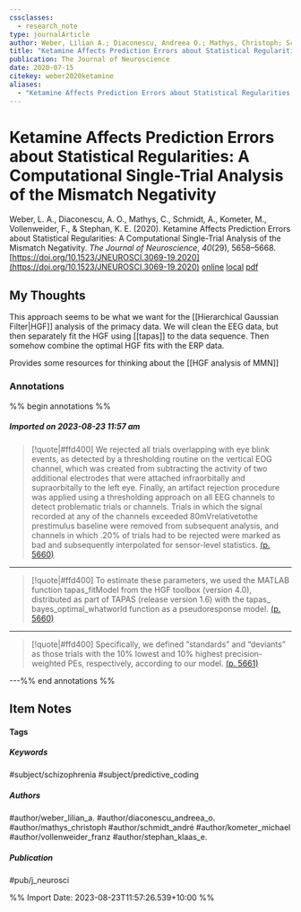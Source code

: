 ```yaml
---
cssclasses:
  - research_note
type: journalArticle
author: Weber, Lilian A.; Diaconescu, Andreea O.; Mathys, Christoph; Schmidt, André; Kometer, Michael; Vollenweider, Franz; Stephan, Klaas E.
title: "Ketamine Affects Prediction Errors about Statistical Regularities: A Computational Single-Trial Analysis of the Mismatch Negativity"
publication: The Journal of Neuroscience
date: 2020-07-15
citekey: weber2020ketamine
aliases:
  - "Ketamine Affects Prediction Errors about Statistical Regularities: A Computational Single-Trial Analysis of the Mismatch Negativity"
---
```


# Ketamine Affects Prediction Errors about Statistical Regularities: A Computational Single-Trial Analysis of the Mismatch Negativity

Weber, L. A., Diaconescu, A. O., Mathys, C., Schmidt, A., Kometer, M., Vollenweider, F., & Stephan, K. E. (2020). Ketamine Affects Prediction Errors about Statistical Regularities: A Computational Single-Trial Analysis of the Mismatch Negativity. _The Journal of Neuroscience_, _40_(29), 5658–5668. [https://doi.org/10.1523/JNEUROSCI.3069-19.2020](https://doi.org/10.1523/JNEUROSCI.3069-19.2020)
[online](http://zotero.org/users/local/kZl3QdXV/items/UJ9QXQD4) [local](zotero://select/library/items/UJ9QXQD4) [pdf](file:///home/gjc216/Zotero/storage/GPXXZBPY/Weber%20et%20al.%20-%202020%20-%20Ketamine%20Affects%20Prediction%20Errors%20about%20Statistic.pdf)
 


## My Thoughts

This approach seems to be what we want for the [[Hierarchical Gaussian Filter|HGF]] analysis of the primacy data. We will clean the EEG data, but then separately fit the HGF using [[tapas]] to the data sequence. Then somehow combine the optimal HGF fits with the ERP data.
 
Provides some resources for thinking about the [[HGF analysis of MMN]]
### Annotations

%% begin annotations %%
##### Imported on 2023-08-23 11:57 am
>[!quote|#ffd400]
>We rejected all trials overlapping with eye blink events, as detected by a thresholding routine on the vertical EOG channel, which was created from subtracting the activity of two additional electrodes that were attached infraorbitally and supraorbitally to the left eye. Finally, an artifact rejection procedure was applied using a thresholding approach on all EEG channels to detect problematic trials or channels. Trials in which the signal recorded at any of the channels exceeded 80mVrelativetothe prestimulus baseline were removed from subsequent analysis, and channels in which .20% of trials had to be rejected were marked as bad and subsequently interpolated for sensor-level statistics. [(p. 5660)](zotero://open-pdf/library/items/GPXXZBPY?page=5660&annotation=VJVKGVPS)

---
>[!quote|#ffd400]
>To estimate these parameters, we used the MATLAB function tapas_fitModel from the HGF toolbox (version 4.0), distributed as part of TAPAS (release version 1.6) with the tapas_ bayes_optimal_whatworld function as a pseudoresponse model. [(p. 5660)](zotero://open-pdf/library/items/GPXXZBPY?page=5660&annotation=5QRTSKD6)

---
>[!quote|#ffd400]
>Specifically, we defined “standards” and “deviants” as those trials with the 10% lowest and 10% highest precision-weighted PEs, respectively, according to our model. [(p. 5661)](zotero://open-pdf/library/items/GPXXZBPY?page=5661&annotation=VJUVNSPW)

---%% end annotations %%

## Item Notes

#### Tags

##### Keywords

#subject/schizophrenia #subject/predictive_coding

##### Authors

#author/weber_lilian_a. #author/diaconescu_andreea_o. #author/mathys_christoph #author/schmidt_andré #author/kometer_michael #author/vollenweider_franz #author/stephan_klaas_e.

##### Publication

#pub/j_neurosci


%% Import Date: 2023-08-23T11:57:26.539+10:00 %%
